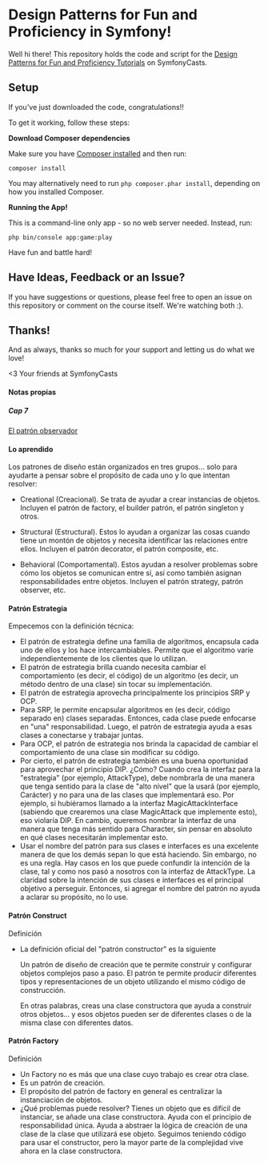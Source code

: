 # Design Patterns for Fun and Proficiency in Symfony!

Well hi there! This repository holds the code and script
for the [Design Patterns for Fun and Proficiency Tutorials](https://symfonycasts.com/screencast/design-patterns) on
SymfonyCasts.

## Setup

If you've just downloaded the code, congratulations!!

To get it working, follow these steps:

**Download Composer dependencies**

Make sure you have [Composer installed](https://getcomposer.org/download/)
and then run:

```
composer install
```

You may alternatively need to run `php composer.phar install`, depending
on how you installed Composer.

**Running the App!**

This is a command-line only app - so no web server needed. Instead, run:

```
php bin/console app:game:play
```

Have fun and battle hard!

## Have Ideas, Feedback or an Issue?

If you have suggestions or questions, please feel free to
open an issue on this repository or comment on the course
itself. We're watching both :).

## Thanks!

And as always, thanks so much for your support and letting
us do what we love!

<3 Your friends at SymfonyCasts

#### Notas propias

##### Cap 7

[El patrón observador](https://symfonycasts.com/es/screencast/design-patterns/observer#play)

#### Lo aprendido

Los patrones de diseño están organizados en tres grupos... solo para ayudarte a pensar sobre el propósito de cada uno y
lo que intentan resolver:

* Creational (Creacional). Se trata de ayudar a crear instancias de objetos. Incluyen el patrón de factory, el builder
  patrón, el patrón singleton y otros.

* Structural (Estructural). Estos lo ayudan a organizar las cosas cuando tiene un montón de objetos y necesita
  identificar las relaciones entre ellos. Incluyen el patrón decorator, el patrón composite, etc.

* Behavioral (Comportamental). Estos ayudan a resolver problemas sobre cómo los objetos se comunican entre sí, así como
  también asignan responsabilidades entre objetos. Incluyen el patrón strategy, patrón observer, etc.

#### Patrón Estrategia

Empecemos con la definición técnica:

* El patrón de estrategia define una familia de algoritmos, encapsula cada uno de ellos y los hace intercambiables.
  Permite que el algoritmo varíe independientemente de los clientes que lo utilizan.
* El patrón de estrategia brilla cuando necesita cambiar el comportamiento (es decir, el código) de un algoritmo (es
  decir, un método dentro de una clase) sin tocar su implementación.
* El patrón de estrategia aprovecha principalmente los principios SRP y OCP.
* Para SRP, le permite encapsular algoritmos en (es decir, código separado en) clases separadas. Entonces, cada clase
  puede enfocarse en "una" responsabilidad. Luego, el patrón de estrategia ayuda a esas clases a conectarse y trabajar
  juntas.
* Para OCP, el patrón de estrategia nos brinda la capacidad de cambiar el comportamiento de una clase sin modificar su
  código.
* Por cierto, el patrón de estrategia también es una buena oportunidad para aprovechar el principio DIP. ¿Cómo? Cuando
  crea la interfaz para la "estrategia" (por ejemplo, AttackType), debe nombrarla de una manera que tenga sentido para
  la clase de "alto nivel" que la usará (por ejemplo, Carácter) y no para una de las clases que implementará eso. Por
  ejemplo, si hubiéramos llamado a la interfaz MagicAttackInterface (sabiendo que crearemos una clase MagicAttack que
  implemente esto), eso violaría DIP. En cambio, queremos nombrar la interfaz de una manera que tenga más sentido para
  Character, sin pensar en absoluto en qué clases necesitarán implementar esto.
* Usar el nombre del patrón para sus clases e interfaces es una excelente manera de que los demás sepan lo que está
  haciendo. Sin embargo, no es una regla. Hay casos en los que puede confundir la intención de la clase, tal y como nos
  pasó a nosotros con la interfaz de AttackType. La claridad sobre la intención de sus clases e interfaces es el
  principal objetivo a perseguir. Entonces, si agregar el nombre del patrón no ayuda a aclarar su propósito, no lo use.

#### Patrón Construct

Definición

* La definición oficial del "patrón constructor" es la siguiente

  Un patrón de diseño de creación que te permite construir y configurar objetos complejos paso a paso. El patrón te
  permite producir diferentes tipos y representaciones de un objeto utilizando el mismo código de construcción.

  En otras palabras, creas una clase constructora que ayuda a construir otros objetos... y esos objetos pueden ser de
  diferentes clases o de la misma clase con diferentes datos.

#### Patrón Factory

Definición

* Un Factory no es más que una clase cuyo trabajo es crear otra clase.
* Es un patrón de creación.
* El propósito del patrón de factory en general es centralizar la instanciación de objetos.
* ¿Qué problemas puede resolver? Tienes un objeto que es difícil de
  instanciar, se añade una clase constructora. Ayuda con el principio de
  responsabilidad única. Ayuda a abstraer la lógica de creación de una clase de la clase
  que utilizará ese objeto. Seguimos teniendo código para usar el constructor, pero la mayor parte de la
  complejidad vive ahora en la clase constructora.